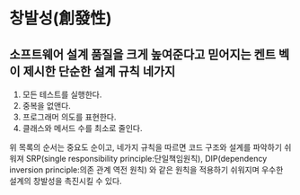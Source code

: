 # 창발성(創發性)

## 소프트웨어 설계 품질을 크게 높여준다고 믿어지는 켄트 벡이 제시한 단순한 설계 규칙 네가지
1. 모든 테스트를 실행한다.
2. 중복을 없앤다.
3. 프로그래머 의도를 표현한다.
4. 클래스와 메서드 수를 최소로 줄인다.

위 목록의 순서는 중요도 순이고, 네가지 규칙을 따르면 코드 구조와 설계를 파악하기 쉬워져 SRP(single responsibility principle:단일책임원칙), 
DIP(dependency inversion principle:의존 관계 역전 원칙) 와 같은 원칙을 적용하기 쉬워지며 우수한 설계의 창발성을 촉진시킬 수 있다.
